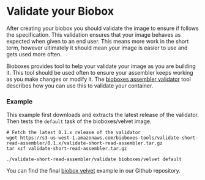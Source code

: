 # Validate your Biobox

After creating your biobox you should validate the image to ensure if follows
the specification. This validation ensures that your image behaves as expected
when given to an end user. This means more work in the short term, however
ultimately it should mean your image is easier to use and gets used more often.

Bioboxes provides tool to help your validate your image as you are building it.
This tool should be used often to ensure your assembler keeps working as you
make changes or modify it. The [bioboxes assembler validator][] tool describes
how you can use this to validate your container.

### Example

This example first downloads and extracts the latest release of the validator.
Then tests the `default` task of the bioboxes/velvet image.

~~~ shell
# Fetch the latest 0.1.x release of the validator
wget https://s3-us-west-1.amazonaws.com/bioboxes-tools/validate-short-read-assembler/0.1.x/validate-short-read-assembler.tar.gz
tar xzf validate-short-read-assembler.tar.gz

./validate-short-read-assembler/validate bioboxes/velvet default
~~~

You can find the final [biobox velvet][] example in our Github repository.

[bioboxes assembler validator]:http://bioboxes.org/validator/short-read-assembler/
[biobox velvet]:https://github.com/bioboxes/velvet
